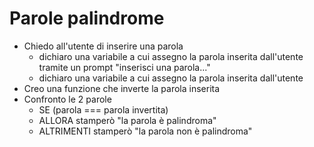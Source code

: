 # Parole palindrome
- Chiedo all'utente di inserire una parola
    - dichiaro una variabile a cui assegno la parola inserita dall'utente tramite un prompt "inserisci una parola..."
    - dichiaro una variabile a cui assegno la parola inserita dall'utente
- Creo una funzione che inverte la parola inserita
- Confronto le 2 parole
    - SE (parola === parola invertita)
    - ALLORA stamperò "la parola è palindroma"
    - ALTRIMENTI stamperò "la parola non è palindroma"